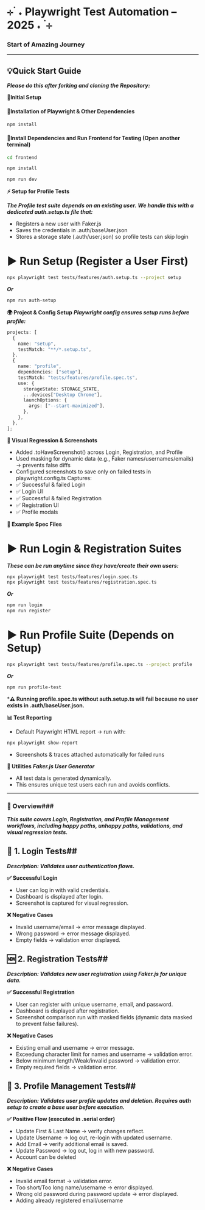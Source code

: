 
# ⊹ ࣪ ˖ Playwright Test Automation – 2025 ˖ ࣪ ⊹
### Start of Amazing Journey

---

## 💡Quick Start Guide
***Please do this after forking and cloning the Repository:***

**📜Initial Setup**
#### 📜Installation of Playwright & Other Dependencies

```bash
npm install
```

#### 📜Install Dependencies and Run Frontend for Testing (Open another terminal)

```bash
cd frontend

npm install

npm run dev
```

**⚡ Setup for Profile Tests**

***The Profile test suite depends on an existing user.***
***We handle this with a dedicated auth.setup.ts file that:***
- Registers a new user with Faker.js
- Saves the credentials in .auth/baseUser.json
- Stores a storage state (.auth/user.json) so profile tests can skip login

# ▶ Run Setup (Register a User First)
```bash
npx playwright test tests/features/auth.setup.ts --project setup
```
***Or***
```bash
npm run auth-setup
```

**🌍 Project & Config Setup**
***Playwright config ensures setup runs before profile:***
```ts
projects: [
  {
    name: "setup",
    testMatch: "**/*.setup.ts",
  },
  {
    name: "profile",
    dependencies: ["setup"],
    testMatch: "tests/features/profile.spec.ts",
    use: {
      storageState: STORAGE_STATE,
      ...devices["Desktop Chrome"],
      launchOptions: {
        args: ["--start-maximized"],
      },
    },
  },
];
```

**📸 Visual Regression & Screenshots**
- Added .toHaveScreenshot() across Login, Registration, and Profile
- Used masking for dynamic data (e.g., Faker names/usernames/emails) → prevents false diffs
- Configured screenshots to save only on failed tests in playwright.config.ts
Captures:
 - ✅ Successful & failed Login
 - ✅ Login UI
 - ✅ Successful & failed Registration
 - ✅ Registration UI
 - ✅ Profile modals

**🧪 Example Spec Files**
# ▶ Run Login & Registration Suites
***These can be run anytime since they have/create their own users:***
```bash
npx playwright test tests/features/login.spec.ts
npx playwright test tests/features/registration.spec.ts
```
***Or***
```bash
npm run login
npm run register
```

# ▶ Run Profile Suite (Depends on Setup)
```bash
npx playwright test tests/features/profile.spec.ts --project profile
```
***Or***
```bash
npm run profile-test
```
***⚠️ Running profile.spec.ts without auth.setup.ts will fail because no user exists in .auth/baseUser.json.**

**📊 Test Reporting**
- Default Playwright HTML report → run with:
```bash
npx playwright show-report
```
- Screenshots & traces attached automatically for failed runs

**🔧 Utilities**
***Faker.js User Generator***
- All test data is generated dynamically.
- This ensures unique test users each run and avoids conflicts.

---

### 📄 Overview###
***This suite covers Login, Registration, and Profile Management workflows, including happy paths, unhappy paths, validations, and visual regression tests.***

## 🔐 1. Login Tests##
***Description: Validates user authentication flows.***

**✅ Successful Login**
- User can log in with valid credentials.
- Dashboard is displayed after login.
- Screenshot is captured for visual regression.

**❌ Negative Cases**
- Invalid username/email → error message displayed.
- Wrong password → error message displayed.
- Empty fields → validation error displayed.

## 🆕 2. Registration Tests##
***Description: Validates new user registration using Faker.js for unique data.***

**✅ Successful Registration**
- User can register with unique username, email, and password.
- Dashboard is displayed after registration.
- Screenshot comparison run with masked fields (dynamic data masked to prevent false failures).

**❌ Negative Cases**
- Existing email and username → error message.
- Exceedung character limit for names and username → validation error.
- Below minimum length/Weak/invalid password → validation error.
- Empty required fields → validation error.

## 👤 3. Profile Management Tests##
***Description: Validates user profile updates and deletion. Requires auth setup to create a base user before execution.***

**✅ Positive Flow (executed in .serial order)**
- Update First & Last Name → verify changes reflect.
- Update Username → log out, re-login with updated username.
- Add Email → verify additional email is saved.
- Update Password → log out, log in with new password.
- Account can be deleted

**❌ Negative Cases**
- Invalid email format → validation error.
- Too short/Too long name/username → error displayed.
- Wrong old password during password update → error displayed.
- Adding already registered email/username